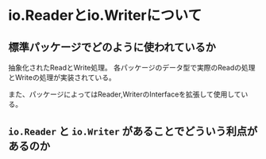 
# io.Readerとio.Writerについて

## 標準パッケージでどのように使われているか

抽象化されたReadとWrite処理。
各パッケージのデータ型で実際のReadの処理とWriteの処理が実装されている。

また、パッケージによってはReader,WriterのInterfaceを拡張して使用している。

## `io.Reader` と `io.Writer` があることでどういう利点があるのか



